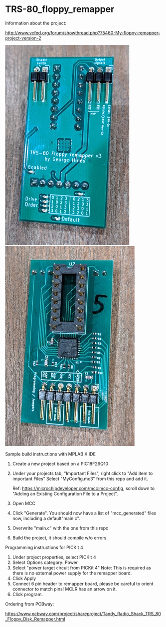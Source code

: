 # TRS-80_floppy_remapper

Information about the project:

http://www.vcfed.org/forum/showthread.php?75460-My-floppy-remapper-project-version-2

![front of board](/img/front-v3.jpg)![back of board](/img/back-v3.jpg)

Sample build instructions with MPLAB X IDE

1. Create a new project based on a PIC18F26Q10
2. Under your projects tab, "Important Files", right click to "Add item to important Files"
   Select "MyConfig.mc3" from this repo and add it.
   
   Ref: https://microchipdeveloper.com/mcc:mcc-config, scroll down
   to "Adding an Existing Configuration File to a Project".
   
3. Open MCC
4. Click "Generate".  You should now have a list of "mcc_generated" files now, including
   a default"main.c".
5. Overwrite "main.c" with the one from this repo
6. Build the project, it should compile w/o errors.

Programming instructions for PICKit 4

1. Under project properties, select PICKit 4
2. Select Options category: Power
3. Select "power target circuit from PICKit 4"
   Note: This is required as there is no external power supply for the remapper board.
4. Click Apply
5. Connect 6 pin header to remapper board, please be careful to orient
   connector to match pins!  MCLR has an arrow on it.
6. Click program.

Ordering from PCBway:

https://www.pcbway.com/project/shareproject/Tandy_Radio_Shack_TRS_80_Floppy_Disk_Remapper.html

